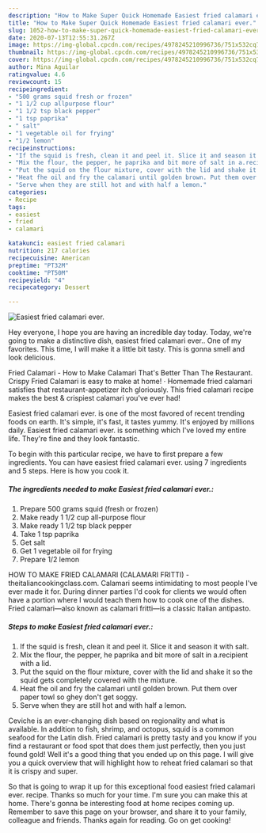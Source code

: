 ```yaml
---
description: "How to Make Super Quick Homemade Easiest fried calamari ever."
title: "How to Make Super Quick Homemade Easiest fried calamari ever."
slug: 1052-how-to-make-super-quick-homemade-easiest-fried-calamari-ever
date: 2020-07-13T12:55:31.267Z
image: https://img-global.cpcdn.com/recipes/4978245210996736/751x532cq70/easiest-fried-calamari-ever-recipe-main-photo.jpg
thumbnail: https://img-global.cpcdn.com/recipes/4978245210996736/751x532cq70/easiest-fried-calamari-ever-recipe-main-photo.jpg
cover: https://img-global.cpcdn.com/recipes/4978245210996736/751x532cq70/easiest-fried-calamari-ever-recipe-main-photo.jpg
author: Mina Aguilar
ratingvalue: 4.6
reviewcount: 15
recipeingredient:
- "500 grams squid fresh or frozen"
- "1 1/2 cup allpurpose flour"
- "1 1/2 tsp black pepper"
- "1 tsp paprika"
- " salt"
- "1 vegetable oil for frying"
- "1/2 lemon"
recipeinstructions:
- "If the squid is fresh, clean it and peel it. Slice it and season it with salt."
- "Mix the flour, the pepper, he paprika and bit more of salt in a.recipient with a lid."
- "Put the squid on the flour mixture, cover with the lid and shake it so the squid gets completely covered with the mixture."
- "Heat fhe oil and fry the calamari until golden brown. Put them over paper towl so ghey don&#39;t get soggy."
- "Serve when they are still hot and with half a lemon."
categories:
- Recipe
tags:
- easiest
- fried
- calamari

katakunci: easiest fried calamari 
nutrition: 217 calories
recipecuisine: American
preptime: "PT32M"
cooktime: "PT50M"
recipeyield: "4"
recipecategory: Dessert

---
```



![Easiest fried calamari ever.](https://img-global.cpcdn.com/recipes/4978245210996736/751x532cq70/easiest-fried-calamari-ever-recipe-main-photo.jpg)

Hey everyone, I hope you are having an incredible day today. Today, we're going to make a distinctive dish, easiest fried calamari ever.. One of my favorites. This time, I will make it a little bit tasty. This is gonna smell and look delicious.

Fried Calamari - How to Make Calamari That&#39;s Better Than The Restaurant. Crispy Fried Calamari is easy to make at home! · Homemade fried calamari satisfies that restaurant-appetizer itch gloriously. This fried calamari recipe makes the best &amp; crispiest calamari you&#39;ve ever had!

Easiest fried calamari ever. is one of the most favored of recent trending foods on earth. It's simple, it's fast, it tastes yummy. It's enjoyed by millions daily. Easiest fried calamari ever. is something which I've loved my entire life. They're fine and they look fantastic.


To begin with this particular recipe, we have to first prepare a few ingredients. You can have easiest fried calamari ever. using 7 ingredients and 5 steps. Here is how you cook it.

<!--inarticleads1-->

##### The ingredients needed to make Easiest fried calamari ever.:

1. Prepare 500 grams squid (fresh or frozen)
1. Make ready 1 1/2 cup all-purpose flour
1. Make ready 1 1/2 tsp black pepper
1. Take 1 tsp paprika
1. Get  salt
1. Get 1 vegetable oil for frying
1. Prepare 1/2 lemon


HOW TO MAKE FRIED CALAMARI (CALAMARI FRITTI) - theitaliancookingclass.com. Calamari seems intimidating to most people I&#39;ve ever made it for. During dinner parties I&#39;d cook for clients we would often have a portion where I would teach them how to cook one of the dishes. Fried calamari—also known as calamari fritti—is a classic Italian antipasto. 

<!--inarticleads2-->

##### Steps to make Easiest fried calamari ever.:

1. If the squid is fresh, clean it and peel it. Slice it and season it with salt.
1. Mix the flour, the pepper, he paprika and bit more of salt in a.recipient with a lid.
1. Put the squid on the flour mixture, cover with the lid and shake it so the squid gets completely covered with the mixture.
1. Heat fhe oil and fry the calamari until golden brown. Put them over paper towl so ghey don&#39;t get soggy.
1. Serve when they are still hot and with half a lemon.


Ceviche is an ever-changing dish based on regionality and what is available. In addition to fish, shrimp, and octopus, squid is a common seafood for the Latin dish. Fried calamari is pretty tasty and you know if you find a restaurant or food spot that does them just perfectly, then you just found gold! Well it&#39;s a good thing that you ended up on this page. I will give you a quick overview that will highlight how to reheat fried calamari so that it is crispy and super. 

So that is going to wrap it up for this exceptional food easiest fried calamari ever. recipe. Thanks so much for your time. I'm sure you can make this at home. There's gonna be interesting food at home recipes coming up. Remember to save this page on your browser, and share it to your family, colleague and friends. Thanks again for reading. Go on get cooking!
